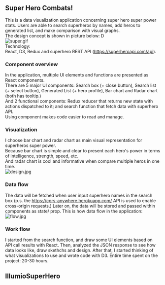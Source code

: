 
## Super Hero Combats!
This is a data visualization application concerning super hero super power stats. Users are able to search superheros by names, add heros to generated list, and make comparison with visual graphs. <br />
The design concept is shown in picture below: D <br />
![super.gif](https://i.loli.net/2019/12/12/8y2lbQi3sOk9tTa.gif) <br />
Technology: <br />
React, D3, Redux and superhero REST API (https://superheroapi.com/api). 

### Component overview

In the application, multiple UI elements and functions are presented as React components. <br />
There are 5 major UI components: Search box (+ close button), Search list (+ select button), Generated List (+ hero profile), Bar chart and Radar chart (both has tooltip.) <br />
And 2 functional components: Redux reducer that returns new state with actions dispatched to it; and search function that fetch data with superhero API. <br />
Using component makes code easier to read and manage.


### Visualization

I choose bar chart and radar chart as main visual representation for superheros super power. <br />
Because bar chart is simple and clear to present each hero's power in terms of intelligence, strength, speed, etc.<br />
And radar chart is cool and informative when compare multiple heros in one time. <br />
![design.jpg](https://i.loli.net/2019/12/12/9HAcNFT8PREI6w7.jpg)

### Data flow

The data will be fetched when user input superhero names in the search box (p.s. the https://cors-anywhere.herokuapp.com/ API is used to enable cross-origin requests.) Later on, the data will be stored and passed within components as state/ prop. This is how data flow in the application: <br />
![flow.jpg](https://i.loli.net/2019/12/12/E9dfI6Yz1csPRMj.jpg)

### Work flow
I started from the search function, and draw some UI elements based on API call results with React. Then, analyzed the JSON response to see how data looks like, draw skethchs and design. After that, I started thinking of what visualizations to use and wrote code with D3. Entire time spent on the project: 20-30 hours.

## IllumioSuperHero

